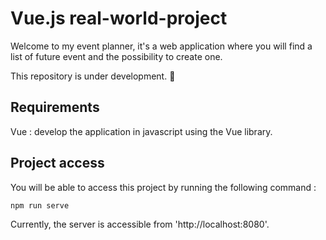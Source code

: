 # Vue.js real-world-project

Welcome to my event planner, it's a web application where you will find a list of future event and the possibility to create one.

This repository is under development. 🚧

## Requirements
Vue : develop the application in javascript using the Vue library.


## Project access
You will be able to access this project by running the following command : 
```
npm run serve
```
Currently, the server is accessible from 'http://localhost:8080'.
